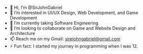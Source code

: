 - 👋 Hi, I’m @SirJohnGabriel
- 👀 I’m interested in UI/UX Design, Web Development, and Game Development
- 🌱 I’m currently taking Software Engineering
- 💞️ I’m looking to collaborate on Game and Website Design and Architecture
- 📫 Reach me on my Gmail: sirejohngabriel@gmail.com
- ⚡ Fun fact: I started my journey in programming when I was 12.

<!---
SirJohnGabriel/SirJohnGabriel is a ✨ special ✨ repository because its `README.md` (this file) appears on your GitHub profile.
You can click the Preview link to take a look at your changes.
--->
